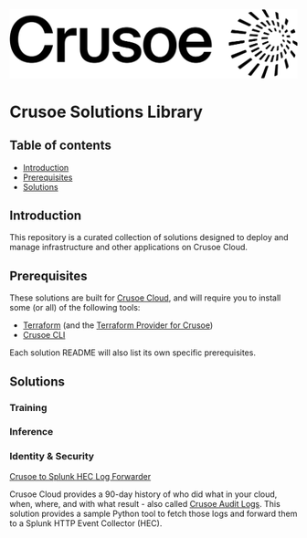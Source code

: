 [![Crusoe](./assets/CrusoeLogo_black.png)](https://www.crusoe.ai/)

# Crusoe Solutions Library

## Table of contents
* [Introduction](#introduction)
* [Prerequisites](#prerequisites)
* [Solutions](#solutions)

## Introduction

This repository is a curated collection of solutions designed to deploy and manage infrastructure and other applications on Crusoe Cloud. 

## Prerequisites

These solutions are built for [Crusoe Cloud](https://crusoe.ai/), and will require you to install some (or all) of the following tools:

- [Terraform](https://www.terraform.io/) (and the [Terraform Provider for Crusoe](https://registry.terraform.io/providers/crusoecloud/crusoe/latest))
- [Crusoe CLI](https://docs.crusoecloud.com/quickstart/installing-the-cli/index.html)

Each solution README will also list its own specific prerequisites.

## Solutions

### Training

### Inference

### Identity & Security

[Crusoe to Splunk HEC Log Forwarder](./crusoe-splunk-hec/README.md)

Crusoe Cloud provides a 90-day history of  who did what in your cloud, when, where, and with what result - also called [Crusoe Audit Logs](https://docs.crusoecloud.com/identity-and-security/audit-logs/index.html). This solution provides a sample Python tool to fetch those logs and forward them to a Splunk HTTP Event Collector (HEC). 